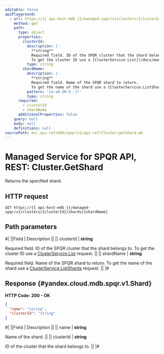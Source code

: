 ```yaml
---
editable: false
apiPlayground:
  - url: https://{{ api-host-mdb }}/managed-spqr/v1/clusters/{clusterId}/shards/{shardName}
    method: get
    path:
      type: object
      properties:
        clusterId:
          description: |-
            **string**
            Required field. ID of the SPQR cluster that the shard belongs to.
            To get the cluster ID use a [ClusterService.List](/docs/managed-spqr/api-ref/Cluster/list#List) request.
          type: string
        shardName:
          description: |-
            **string**
            Required field. Name of the SPQR shard to return.
            To get the name of the shard use a [ClusterService.ListShards](/docs/managed-spqr/api-ref/Cluster/listShards#ListShards) request.
          pattern: '[a-zA-Z0-9_-]*'
          type: string
      required:
        - clusterId
        - shardName
      additionalProperties: false
    query: null
    body: null
    definitions: null
sourcePath: en/_api-ref/mdb/spqr/v1/api-ref/Cluster/getShard.md
---
```


# Managed Service for SPQR API, REST: Cluster.GetShard

Returns the specified shard.

## HTTP request

```
GET https://{{ api-host-mdb }}/managed-spqr/v1/clusters/{clusterId}/shards/{shardName}
```

## Path parameters

#|
||Field | Description ||
|| clusterId | **string**

Required field. ID of the SPQR cluster that the shard belongs to.
To get the cluster ID use a [ClusterService.List](/docs/managed-spqr/api-ref/Cluster/list#List) request. ||
|| shardName | **string**

Required field. Name of the SPQR shard to return.
To get the name of the shard use a [ClusterService.ListShards](/docs/managed-spqr/api-ref/Cluster/listShards#ListShards) request. ||
|#

## Response {#yandex.cloud.mdb.spqr.v1.Shard}

**HTTP Code: 200 - OK**

```json
{
  "name": "string",
  "clusterId": "string"
}
```

#|
||Field | Description ||
|| name | **string**

Name of the shard. ||
|| clusterId | **string**

ID of the cluster that the shard belongs to. ||
|#